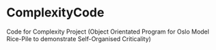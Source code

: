 # ComplexityCode
Code for Complexity Project (Object Orientated Program for Oslo Model Rice-Pile to demonstrate Self-Organised Criticality)
